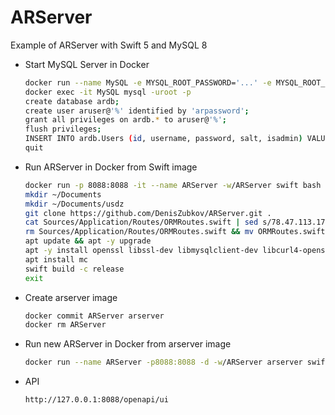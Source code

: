 # ARServer

Example of ARServer with Swift 5 and MySQL 8

* Start MySQL Server in Docker
  ```bash
  docker run --name MySQL -e MYSQL_ROOT_PASSWORD='...' -e MYSQL_ROOT_HOST=% -d -p 3306:3306 -p 33060:33060 mysql
  docker exec -it MySQL mysql -uroot -p
  create database ardb;
  create user aruser@'%' identified by 'arpassword';
  grant all privileges on ardb.* to aruser@'%';
  flush privileges;
  INSERT INTO ardb.Users (id, username, password, salt, isadmin) VALUES(0, 'admin', 'admin', '', 1);
  quit
  ```
  
* Run ARServer in Docker from Swift image
  ```bash
  docker run -p 8088:8088 -it --name ARServer -w/ARServer swift bash
  mkdir ~/Documents     
  mkdir ~/Documents/usdz
  git clone https://github.com/DenisZubkov/ARServer.git .
  cat Sources/Application/Routes/ORMRoutes.swift | sed s/78.47.113.172/YOUR-MYSQL-SERVER-IP/ > ORMRoutes.swift.temp
  rm Sources/Application/Routes/ORMRoutes.swift && mv ORMRoutes.swift.temp Sources/Application/Routes/ORMRoutes.swift
  apt update && apt -y upgrade
  apt -y install openssl libssl-dev libmysqlclient-dev libcurl4-openssl-dev
  apt install mc
  swift build -c release
  exit
  ```
  
* Create arserver image
  ```bash
  docker commit ARServer arserver
  docker rm ARServer
  ```
  
* Run new ARServer in Docker from arserver image
  ```bash
  docker run --name ARServer -p8088:8088 -d -w/ARServer arserver swift run -c release
  ```
  
* API 
    ```Safari
    http://127.0.0.1:8088/openapi/ui
  ```
    

